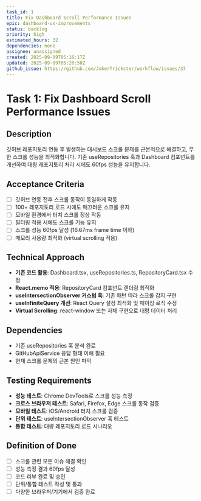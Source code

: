 ```yaml
---
task_id: 1
title: Fix Dashboard Scroll Performance Issues
epic: dashboard-ux-improvements
status: backlog
priority: high
estimated_hours: 32
dependencies: none
assignee: unassigned
created: 2025-09-09T05:16:17Z
updated: 2025-09-09T05:28:50Z
github_issue: https://github.com/JokerTrickster/workflow/issues/37
---
```


# Task 1: Fix Dashboard Scroll Performance Issues

## Description
깃허브 레포지토리 연동 후 발생하는 대시보드 스크롤 문제를 근본적으로 해결하고, 무한 스크롤 성능을 최적화합니다. 기존 useRepositories 훅과 Dashboard 컴포넌트를 개선하여 대량 레포지토리 처리 시에도 60fps 성능을 유지합니다.

## Acceptance Criteria
- [ ] 깃허브 연동 전후 스크롤 동작이 동일하게 작동
- [ ] 100+ 레포지토리 로드 시에도 매끄러운 스크롤 유지
- [ ] 모바일 환경에서 터치 스크롤 정상 작동
- [ ] 필터링 적용 시에도 스크롤 기능 유지
- [ ] 스크롤 성능 60fps 달성 (16.67ms frame time 이하)
- [ ] 메모리 사용량 최적화 (virtual scrolling 적용)

## Technical Approach
- **기존 코드 활용**: Dashboard.tsx, useRepositories.ts, RepositoryCard.tsx 수정
- **React.memo 적용**: RepositoryCard 컴포넌트 렌더링 최적화
- **useIntersectionObserver 커스텀 훅**: 기존 패턴 따라 스크롤 감지 구현
- **useInfiniteQuery 개선**: React Query 설정 최적화 및 페이징 로직 수정
- **Virtual Scrolling**: react-window 또는 자체 구현으로 대량 데이터 처리

## Dependencies
- 기존 useRepositories 훅 분석 완료
- GitHubApiService 응답 형태 이해 필요
- 현재 스크롤 문제의 근본 원인 파악

## Testing Requirements
- **성능 테스트**: Chrome DevTools로 스크롤 성능 측정
- **크로스 브라우저 테스트**: Safari, Firefox, Edge 스크롤 동작 검증
- **모바일 테스트**: iOS/Android 터치 스크롤 검증
- **단위 테스트**: useIntersectionObserver 훅 테스트
- **통합 테스트**: 대량 레포지토리 로드 시나리오

## Definition of Done
- [ ] 스크롤 관련 모든 이슈 해결 확인
- [ ] 성능 측정 결과 60fps 달성
- [ ] 코드 리뷰 완료 및 승인
- [ ] 단위/통합 테스트 작성 및 통과
- [ ] 다양한 브라우저/기기에서 검증 완료